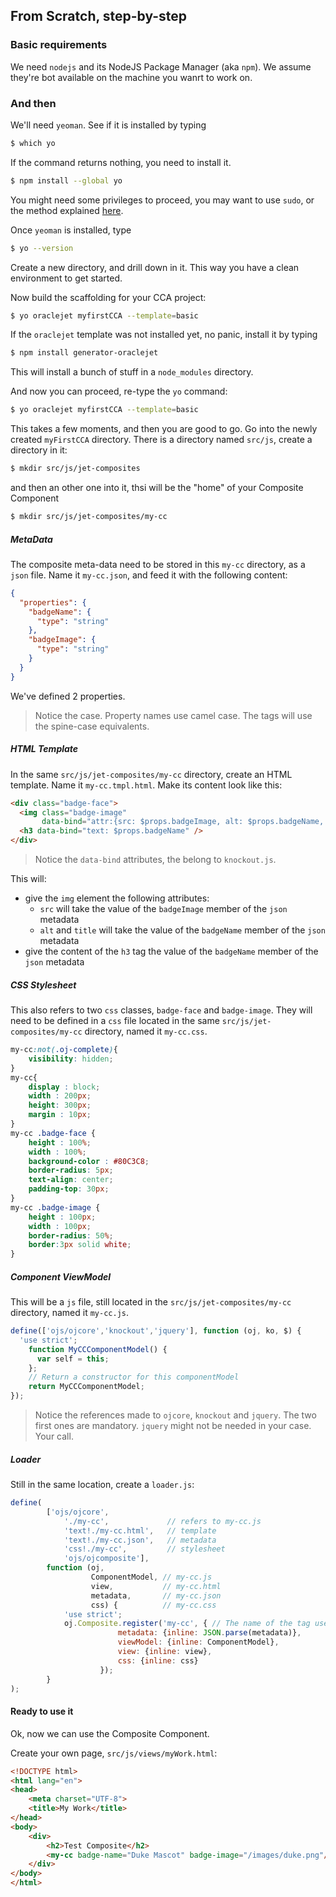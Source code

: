 ## From Scratch, step-by-step

### Basic requirements
We need `nodejs` and its NodeJS Package Manager (aka `npm`). We assume they're
bot available on the machine you wanrt to work on.

### And then
We'll need `yeoman`. See if it is installed by typing
```bash
$ which yo
```
If the command returns nothing, you need to install it.
```bash
$ npm install --global yo
```
You might need some privileges to proceed, you may want to use `sudo`, or the method
explained [here](https://github.com/sindresorhus/guides/blob/master/npm-global-without-sudo.md).

Once `yeoman` is installed, type
```bash
$ yo --version
```

Create a new directory, and drill down in it. This way you have a clean environment to get started.

Now build the scaffolding for your CCA project:
```bash
$ yo oraclejet myfirstCCA --template=basic
```
If the `oraclejet` template was not installed yet, no panic, install it by typing
```bash
$ npm install generator-oraclejet
```
This will install a bunch of stuff in a `node_modules` directory.

And now you can proceed, re-type the `yo` command:
```bash
$ yo oraclejet myfirstCCA --template=basic
```
This takes a few moments, and then you are good to go. Go into the newly created `myFirstCCA` directory.
There is a directory named `src/js`, create a directory in it:
```bash
$ mkdir src/js/jet-composites
```
and then an other one into it, thsi will be the "home" of your Composite Component
```bash
$ mkdir src/js/jet-composites/my-cc
```
##### MetaData
The composite meta-data need to be stored in this `my-cc` directory, as a `json` file. Name it
`my-cc.json`, and feed it with the following content:
```json
{
  "properties": {
    "badgeName": {
      "type": "string"
    },
    "badgeImage": {
      "type": "string"
    }
  }
}
```
We've defined 2 properties. 
> Notice the case. Property names use camel case. The tags will use the spine-case equivalents.

##### HTML Template
In the same `src/js/jet-composites/my-cc` directory, create an HTML template.
Name it `my-cc.tmpl.html`. Make its content look like this:
```html
<div class="badge-face">
  <img class="badge-image"
       data-bind="attr:{src: $props.badgeImage, alt: $props.badgeName, title: $props.badgeName}" />
  <h3 data-bind="text: $props.badgeName" />     
</div>
```
> Notice the `data-bind` attributes, the belong to  `knockout.js`.

This will:
* give the `img` element the following attributes:
  * `src` will take the value of the `badgeImage` member of the `json` metadata
  * `alt` and `title` will take the value of the `badgeName` member of the `json` metadata
* give the content of the `h3` tag the value of the `badgeName` member of the `json` metadata

##### CSS Stylesheet
This also refers to two `css` classes, `badge-face` and `badge-image`. They will need to be defined
in a `css` file located in the same `src/js/jet-composites/my-cc` directory, named it `my-cc.css`.
```css
my-cc:not(.oj-complete){
	visibility: hidden;
}
my-cc{
	display : block;
	width : 200px;
	height: 300px;
	margin : 10px;
}
my-cc .badge-face {
	height : 100%;
	width : 100%;
	background-color : #80C3C8;
	border-radius: 5px;
	text-align: center;
	padding-top: 30px;
}
my-cc .badge-image {
	height : 100px;
	width : 100px;
	border-radius: 50%;
	border:3px solid white;
}
```

##### Component ViewModel
This will be a `js` file, still located in the  `src/js/jet-composites/my-cc` directory, named it `my-cc.js`.
```javascript
define(['ojs/ojcore','knockout','jquery'], function (oj, ko, $) {
  'use strict';
    function MyCCComponentModel() {
      var self = this;
    };
    // Return a constructor for this componentModel
    return MyCCComponentModel;
});
```
> Notice the references made to `ojcore`, `knockout` and `jquery`. The two first ones are mandatory. `jquery` might not be needed in your case. Your call.

##### Loader
Still in the same location, create a `loader.js`:
```javascript
define(
		['ojs/ojcore',
			'./my-cc',             // refers to my-cc.js
			'text!./my-cc.html',   // template
			'text!./my-cc.json',   // metadata
			'css!./my-cc',         // stylesheet
			'ojs/ojcomposite'],
		function (oj,
		          ComponentModel, // my-cc.js
		          view,           // my-cc.html
		          metadata,       // my-cc.json
		          css) {          // my-cc.css
			'use strict';
			oj.Composite.register('my-cc', { // The name of the tag used in your page
						metadata: {inline: JSON.parse(metadata)},
						viewModel: {inline: ComponentModel},
						view: {inline: view},
						css: {inline: css}
					});
		}
);
```
#### Ready to use it
Ok, now we can use the Composite Component.

Create your own page, `src/js/views/myWork.html`:
```html
<!DOCTYPE html>
<html lang="en">
<head>
	<meta charset="UTF-8">
	<title>My Work</title>
</head>
<body>
	<div>
		<h2>Test Composite</h2>
		<my-cc badge-name="Duke Mascot" badge-image="/images/duke.png"/>
	</div>
</body>
</html>
```
